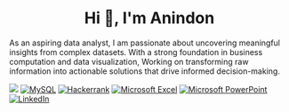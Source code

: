 <h1 align="center">Hi 👋, I'm Anindon</h1>
As an aspiring data analyst, I am passionate about uncovering meaningful insights from complex datasets. With a strong foundation in business computation and data visualization, Working on transforming raw information into actionable solutions that drive informed decision-making.

</p>


![](https://komarev.com/ghpvc/?username=your-github-anindon08&color=red&style=for-the-badge) 
[![MySQL](https://img.shields.io/badge/mysql-%2300f.svg?style=for-the-badge&logo=mysql&logoColor=white)]()
[![Hackerrank](https://img.shields.io/badge/-Hackerrank-2EC866?style=for-the-badge&logo=HackerRank&logoColor=white)](https://www.hackerrank.com/anindon_saha24)
[![Microsoft Excel](https://img.shields.io/badge/Microsoft_Excel-217346?style=for-the-badge&logo=microsoft-excel&logoColor=white)]() 
[![Microsoft PowerPoint](https://img.shields.io/badge/Microsoft_PowerPoint-B7472A?style=for-the-badge&logo=microsoft-powerpoint&logoColor=white)]() 
[![LinkedIn](https://img.shields.io/badge/linkedin-%230077B5.svg?style=for-the-badge&logo=linkedin&logoColor=white)](https://www.linkedin.com/in/anindon-saha/)
